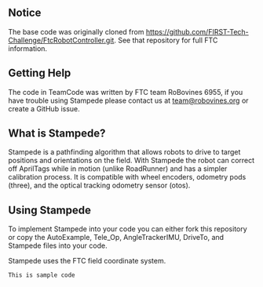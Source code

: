## Notice

The base code was originally cloned from https://github.com/FIRST-Tech-Challenge/FtcRobotController.git.  See that repository for full FTC information.

## Getting Help

The code in TeamCode was written by FTC team RoBovines 6955, if you have trouble using Stampede please contact us at team@robovines.org or create a GitHub issue.

## What is Stampede?

Stampede is a pathfinding algorithm that allows robots to drive to target positions and orientations on the field. With Stampede the robot can correct off AprilTags while in motion (unlike RoadRunner) and has a simpler calibration process. It is compatible with wheel encoders, odometry pods (three), and the optical tracking odometry sensor (otos).

## Using Stampede

To implement Stampede into your code you can either fork this repository or copy the AutoExample, Tele_Op, AngleTrackerIMU, DriveTo, and Stampede files into your code. 

Stampede uses the FTC field coordinate system.

```
This is sample code
```
